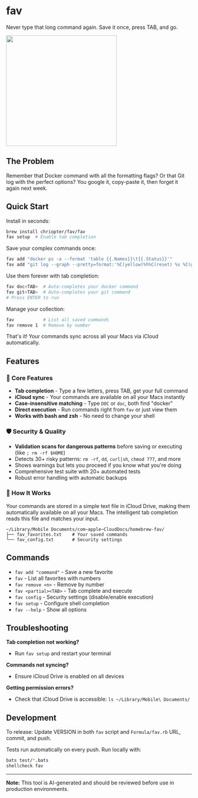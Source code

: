# fav

Never type that long command again. Save it once, press TAB, and go.

<img src="https://github.com/user-attachments/assets/2bd04cfe-9dff-4080-a8ca-2bfd0a3f5893" width="300">

## The Problem

Remember that Docker command with all the formatting flags? Or that Git log with the perfect options? You google it, copy-paste it, then forget it again next week.

## Quick Start

Install in seconds:
```bash
brew install chriopter/fav/fav
fav setup  # Enable tab completion
```

Save your complex commands once:
```bash
fav add "docker ps -a --format 'table {{.Names}}\t{{.Status}}'"
fav add "git log --graph --pretty=format:'%C(yellow)%h%C(reset) %s %C(green)'"
```

Use them forever with tab completion:
```bash
fav doc<TAB>  # Auto-completes your docker command
fav git<TAB>  # Auto-completes your git command
# Press ENTER to run
```

Manage your collection:
```bash
fav           # List all saved commands
fav remove 1  # Remove by number
```

That's it! Your commands sync across all your Macs via iCloud automatically.

## Features

### 🚀 Core Features
- **Tab completion** - Type a few letters, press TAB, get your full command
- **iCloud sync** - Your commands are available on all your Macs instantly
- **Case-insensitive matching** - Type `DOC` or `doc`, both find "docker"
- **Direct execution** - Run commands right from `fav` or just view them
- **Works with bash and zsh** - No need to change your shell

### 🛡️ Security & Quality
- **Validation scans for dangerous patterns** before saving or executing (like `; rm -rf $HOME`)
- Detects 30+ risky patterns: `rm -rf`, `dd`, `curl|sh`, `chmod 777`, and more
- Shows warnings but lets you proceed if you know what you're doing
- Comprehensive test suite with 20+ automated tests
- Robust error handling with automatic backups

### 📁 How It Works
Your commands are stored in a simple text file in iCloud Drive, making them automatically available on all your Macs. The intelligent tab completion reads this file and matches your input.

```
~/Library/Mobile Documents/com~apple~CloudDocs/homebrew-fav/
├── fav_favorites.txt    # Your saved commands
└── fav_config.txt       # Security settings
```

## Commands

- `fav add "command"` - Save a new favorite
- `fav` - List all favorites with numbers  
- `fav remove <n>` - Remove by number
- `fav <partial><TAB>` - Tab complete and execute
- `fav config` - Security settings (disable/enable execution)
- `fav setup` - Configure shell completion
- `fav --help` - Show all options

## Troubleshooting

**Tab completion not working?** 
- Run `fav setup` and restart your terminal

**Commands not syncing?** 
- Ensure iCloud Drive is enabled on all devices

**Getting permission errors?** 
- Check that iCloud Drive is accessible: `ls ~/Library/Mobile\ Documents/`

## Development

To release: Update VERSION in both `fav` script and `Formula/fav.rb` URL, commit, and push.

Tests run automatically on every push. Run locally with:
```bash
bats test/*.bats
shellcheck fav
```

---

**Note:** This tool is AI-generated and should be reviewed before use in production environments.